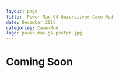 ```yaml
---
layout: page
title:  Power Mac G4 Quicksilver Case Mod
date: December 2016
categories: Case-Mod
logo: power-mac-g4-poster.jpg
---
```


# Coming Soon
